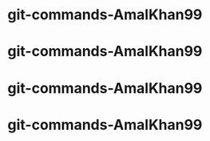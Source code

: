 # git-commands-AmalKhan99
# git-commands-AmalKhan99
# git-commands-AmalKhan99
# git-commands-AmalKhan99
